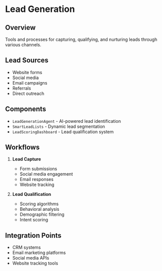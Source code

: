 
# Lead Generation

## Overview
Tools and processes for capturing, qualifying, and nurturing leads through various channels.

## Lead Sources
- Website forms
- Social media
- Email campaigns
- Referrals
- Direct outreach

## Components
- `LeadGenerationAgent` - AI-powered lead identification
- `SmartLeadLists` - Dynamic lead segmentation
- `LeadScoringDashboard` - Lead qualification system

## Workflows
1. **Lead Capture**
   - Form submissions
   - Social media engagement
   - Email responses
   - Website tracking

2. **Lead Qualification**
   - Scoring algorithms
   - Behavioral analysis
   - Demographic filtering
   - Intent scoring

## Integration Points
- CRM systems
- Email marketing platforms
- Social media APIs
- Website tracking tools
